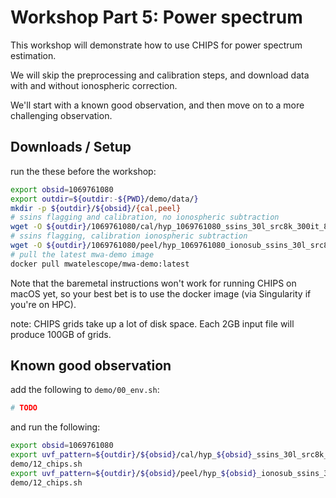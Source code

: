 # Workshop Part 5: Power spectrum

This workshop will demonstrate how to use CHIPS for power spectrum estimation.

We will skip the preprocessing and calibration steps, and download data with and without ionospheric correction.

We'll start with a known good observation, and then move on to a more challenging observation.

## Downloads / Setup

run the these before the workshop:

```bash
export obsid=1069761080
export outdir=${outdir:-${PWD}/demo/data/}
mkdir -p ${outdir}/${obsid}/{cal,peel}
# ssins flagging and calibration, no ionospheric subtraction
wget -O ${outdir}/1069761080/cal/hyp_1069761080_ssins_30l_src8k_300it_8s_80kHz.uvfits https://projects.pawsey.org.au/high0.uvfits/hyp_1069761080_ssins_30l_src8k_300it_8s_80kHz.uvfits
# ssins flagging, calibration ionospheric subtraction
wget -O ${outdir}/1069761080/peel/hyp_1069761080_ionosub_ssins_30l_src8k_300it_8s_80kHz_i1000.uvfits https://projects.pawsey.org.au/high0.uvfits/hyp_1069761080_ionosub_ssins_30l_src8k_300it_8s_80kHz_i1000.uvfits
# pull the latest mwa-demo image
docker pull mwatelescope/mwa-demo:latest
```

Note that the baremetal instructions won't work for running CHIPS on macOS yet, so your best bet is to use the docker image (via Singularity if you're on HPC).

note: CHIPS grids take up a lot of disk space.
Each 2GB input file will produce 100GB of grids.

## Known good observation

add the following to `demo/00_env.sh`:

```bash
# TODO
```

and run the following:

```bash
export obsid=1069761080
export uvf_pattern=${outdir}/${obsid}/cal/hyp_${obsid}_ssins_30l_src8k_300it_8s_80kHz.uvfits
demo/12_chips.sh
export uvf_pattern=${outdir}/${obsid}/peel/hyp_${obsid}_ionosub_ssins_30l_src8k_300it_8s_80kHz_i1000.uvfits
demo/12_chips.sh
```
